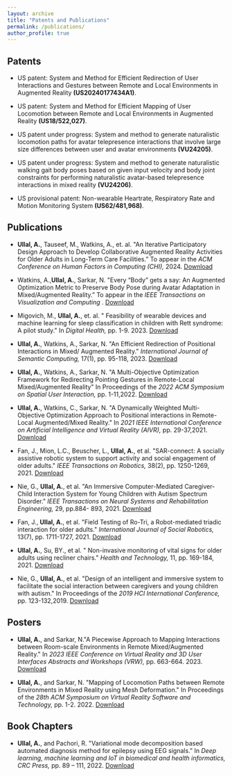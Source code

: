 ```yaml
---
layout: archive
title: "Patents and Publications"
permalink: /publications/
author_profile: true
---
```


<h2>Patents</h2>

* US patent: System and Method for Efficient Redirection of User Interactions and Gestures between Remote and Local Environments in Augmented Reality <b>(US20240177434A1)</b>.

* US patent: System and Method for Efficient Mapping of User Locomotion between Remote and Local Environments in Augmented Reality <b>(US18/522,027)</b>.

* US patent under progress: System and method to generate naturalistic locomotion paths for avatar telepresence interactions that involve large size differences between user and avatar environments <b>(VU24205)</b>.

* US patent under progress: System and method to generate naturalistic walking gait body poses based on given input velocity and body joint constraints for performing naturalistic avatar-based telepresence interactions in mixed reality  <b>(VU24206)</b>.

* US provisional patent: Non-wearable Heartrate, Respiratory Rate and Motion Monitoring System <b>(US62/481,968)</b>.

<h2>Publications</h2>

* **Ullal, A.**, Tauseef, M., Watkins, A., et. al. "An Iterative Participatory Design Approach to Develop Collaborative Augmented Reality Activities for Older Adults in Long-Term Care Facilities.” To appear in the <i>ACM Conference on Human Factors in Computing (CHI),</i> 2024. <a href = "https://dl.acm.org/doi/10.1145/3613904.3642595">Download</a>


* Watkins, A.,**Ullal, A.**, Sarkar, N. "Every “Body” gets a say: An Augmented Optimization Metric to Preserve Body Pose during Avatar Adaptation in Mixed/Augmented Reality.” To appear in the <i>IEEE Transactions on Visualization and Computing </i>. <a href = "https://ieeexplore.ieee.org/abstract/document/10504617">Download</a>


* Migovich, M., **Ullal, A.**, et. al. " Feasibility of wearable devices and machine learning for sleep classification in children with Rett syndrome: A pilot study." In <i>Digital Health,</i> pp. 1-9. 2023. <a href = "https://journals.sagepub.com/doi/full/10.1177/20552076231191622">Download</a>

* **Ullal, A.**, Watkins, A., Sarkar, N. "An Efficient Redirection of Positional Interactions in Mixed/ Augmented Reality." <i>International Journal of Semantic Computing, </i> 17(1), pp. 95-118, 2023. <a href ="https://www.worldscientific.com/doi/abs/10.1142/S1793351X22490022">Download</a>

* **Ullal, A.**, Watkins, A., Sarkar, N. "A Multi-Objective Optimization Framework for Redirecting Pointing Gestures in Remote-Local Mixed/Augmented Reality" In Proceedings of the <i>2022 ACM Symposium on Spatial User Interaction, </i> pp. 1-11,2022. <a href = "https://dl.acm.org/doi/abs/10.1145/3565970.3567681">Download</a>

* **Ullal, A.**, Watkins, C., Sarkar, N. "A Dynamically Weighted Multi-Objective Optimization Approach to Positional interactions in Remote-Local Augmented/Mixed Reality." In <i>2021 IEEE International Conference on Artificial Intelligence and Virtual Reality (AIVR),</i> pp. 29-37,2021. <a href = "https://ieeexplore.ieee.org/abstract/document/9644349">Download</a>

* Fan, J., Mion, L.C., Beuscher, L., **Ullal, A.**, et al. "SAR-connect: A socially assistive robotic system to support activity and social engagement of older adults." <i>IEEE Transactions on Robotics, </i> 38(2), pp. 1250-1269, 2021. <a href = "https://ieeexplore.ieee.org/abstract/document/9508157">Download</a>

* Nie, G., **Ullal, A.**, et al. "An Immersive Computer-Mediated Caregiver-Child Interaction System for Young Children with Autism Spectrum Disorder." <i>IEEE Transactions on Neural Systems and Rehabilitation Engineering, </i>29, pp.884- 893, 2021. <a href = "https://ieeexplore.ieee.org/abstract/document/9422789">Download</a>

* Fan, J., **Ullal, A.**, et al. "Field Testing of Ro-Tri, a Robot-mediated triadic interaction for older adults." <i>International Journal of Social Robotics, </i>13(7), pp. 1711-1727, 2021. <a href = "https://link.springer.com/article/10.1007/s12369-021-00760-2">Download</a>

* **Ullal, A.**, Su, BY., et al. " Non-invasive monitoring of vital signs for older adults using recliner chairs." <i>Health and Technology, </i> 11, pp. 169-184, 2021. <a href = "https://link.springer.com/article/10.1007/s12553-020-00503-9">Download</a>

* Nie, G., **Ullal, A.**, et al. "Design of an intelligent and immersive system to facilitate the social interaction between caregivers and young children with autism." In Proceedings of the <i>2019 HCI International Conference, </i> pp. 123-132,2019. <a href = "https://link.springer.com/chapter/10.1007/978-3-030-23563-5_11">Download</a>

<h2>Posters</h2>

* **Ullal, A.**, and Sarkar, N."A Piecewise Approach to Mapping Interactions between Room-scale Environments in Remote Mixed/Augmented Reality." In <i>2023 IEEE Conference on Virtual Reality and 3D User Interfaces Abstracts and Workshops (VRW), </i> pp. 663-664. 2023. <a href = "https://ieeexplore.ieee.org/abstract/document/10108647">Download</a>

* **Ullal, A.**, and Sarkar, N. "Mapping of Locomotion Paths between Remote Environments in Mixed Reality using Mesh Deformation." In Proceedings of the <i>28th ACM Symposium on Virtual Reality Software and Technology, </i> pp. 1-2. 2022. <a href = "https://dl.acm.org/doi/abs/10.1145/3562939.3565665">Download</a>

<h2>Book Chapters</h2>

* **Ullal, A.**, and Pachori, R. "Variational mode decomposition based automated diagnosis method for epilepsy using EEG signals.” In <i>Deep learning, machine learning and IoT in biomedical and health informatics, CRC Press, </i>pp. 89 – 111, 2022. <a href = "https://www.taylorfrancis.com/chapters/edit/10.1201/9780367548445-7/variational-mode-decomposition-based-automated-diagnosis-method-epilepsy-using-eeg-signals-akshith-ullal-ram-bilas-pachori">Download</a>
